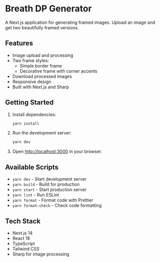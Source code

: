 # Breath DP Generator

A Next.js application for generating framed images. Upload an image and get two beautifully framed versions.

## Features

- Image upload and processing
- Two frame styles:
  - Simple border frame
  - Decorative frame with corner accents
- Download processed images
- Responsive design
- Built with Next.js and Sharp

## Getting Started

1. Install dependencies:
   ```bash
   yarn install
   ```

2. Run the development server:
   ```bash
   yarn dev
   ```

3. Open [http://localhost:3000](http://localhost:3000) in your browser.

## Available Scripts

- `yarn dev` - Start development server
- `yarn build` - Build for production
- `yarn start` - Start production server
- `yarn lint` - Run ESLint
- `yarn format` - Format code with Prettier
- `yarn format:check` - Check code formatting

## Tech Stack

- Next.js 14
- React 18
- TypeScript
- Tailwind CSS
- Sharp for image processing
